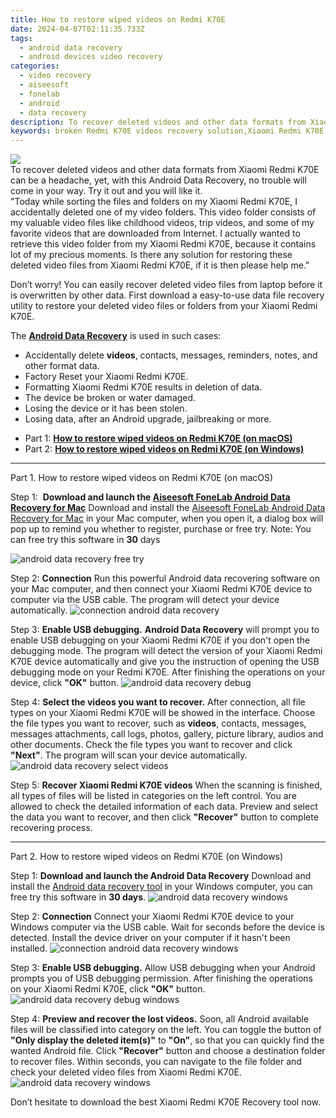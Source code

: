 ```yaml
---
title: How to restore wiped videos on Redmi K70E
date: 2024-04-07T02:11:35.733Z
tags: 
  - android data recovery
  - android devices video recovery
categories: 
  - video recovery
  - aiseesoft
  - fonelab
  - android
  - data recovery
description: To recover deleted videos and other data formats from Xiaomi Redmi K70E can be a headache, yet, with this Android Data Recovery, no trouble will come in your way. Try it out and you will like it.
keywords: broken Redmi K70E videos recovery solution,Xiaomi Redmi K70E videos retrieval,Regain missing videos on Xiaomi Redmi K70E,restore deleted videos on Redmi K70E,Regain missing videos on Redmi K70E,recover lost videos from Xiaomi Redmi K70E,deletes video of Xiaomi Redmi K70E,how can i get video back on Redmi K70E,how to retrieve deleted video from my Xiaomi,how do i recover video on Xiaomi Redmi K70E,how can i get video back on Xiaomi Redmi K70E,how to recover video Xiaomi
---
```


<img src="https://img0mobiles.techidaily.com/images/best-assets/devices/xiaomi/xiaomi-redmi-k70e/2.jpg" class="atpl-imgstyle"  />

<div class="atpl-content atpl-for-fonelab-android recover-video">

<div class="atpl-post-description-part-1">
To recover deleted videos and other data formats from Xiaomi Redmi K70E can be a headache, yet, with this Android Data Recovery, no trouble will come in your way. Try it out and you will like it.
</div>

<div class="atpl-post-description-part-2">
<div class="tpl-content-sub-paragraph-question">
    "Today while sorting the files and folders on my Xiaomi Redmi K70E, I accidentally deleted one of my video folders. This video folder consists of my valuable video files like childhood videos, trip videos, and some of my favorite videos that are downloaded from Internet. I actually wanted to retrieve this video folder from my Xiaomi Redmi K70E, because it contains lot of my precious moments. Is there any solution for restoring these deleted video files from Xiaomi Redmi K70E, if it is then please help me."
</div>
<div class="tpl-content-sub-paragraph-content">
  <p>
    Don’t worry! You can easily recover deleted video files from laptop before it is overwritten by other data. First download a easy-to-use data file recovery utility to restore your deleted video files or folders from your Xiaomi Redmi K70E.
  </p>
</div>
</div>

<div class="atpl-post-description-part-3">
<div class="tpl-content-sub-paragraph-normal">
  <p>
      The <a href="https://tools.techidaily.com/aiseesoft-android-data-recovery/" ><strong>Android Data Recovery</strong></a> is used in such cases:
  </p>
  <ul class="tpl-content-sub-paragraph-ul-style">
    <li>Accidentally delete <strong>videos</strong>, contacts, messages, reminders, notes, and other format data.</li>
    <li>Factory Reset your Xiaomi Redmi K70E.</li>
    <li>Formatting Xiaomi Redmi K70E results in deletion of data.</li>
    <li>The device be broken or water damaged.</li>
    <li>Losing the device or it has been stolen.</li>
    <li>Losing data, after an Android upgrade, jailbreaking or more.</li>
  </ul>
</div>
</div>

<ul>
  <li>Part 1: <strong><a href="#p1"> How to restore wiped videos on Redmi K70E  (on macOS)</a></strong></li>
  <li>Part 2: <strong><a href="#p2"> How to restore wiped videos on Redmi K70E  (on Windows)</a></strong></li>
</ul>

<!-- Part 1 -->
<a id="p1" name="p1" ></a><hr>

<div>
  <span class="atpl-step-part-style">Part 1. How to restore wiped videos on Redmi K70E (on macOS)</span>
</div>  

<span class="atpl-stepstyle-a"><span>Step 1: </span></span> <strong>Download and launch the <a href="https://tools.techidaily.com/aiseesoft-android-data-recovery-for-mac/" >Aiseesoft FoneLab Android Data Recovery for Mac</a></strong>
Download and install the <a href="https://tools.techidaily.com/aiseesoft-android-data-recovery-for-mac/" >Aiseesoft FoneLab Android Data Recovery for Mac</a> in your Mac computer, when you open it, a dialog box will pop up to remind you whether to register, purchase or free try.
Note: You can free try this software in <strong>30</strong> days

<img src="https://tools.techidaily.com/images/apps/aiseesoft/android-data-recovery/mac-free-try.png" class="atpl-imgstyle" alt="android data recovery free try" />

<span class="atpl-stepstyle-a"><span>Step 2: </span></span> <strong>Connection</strong>
Run this powerful Android data recovering software on your Mac computer, and then connect your Xiaomi Redmi K70E device to computer via the USB cable. The program will detect your device automatically.
<img src="https://tools.techidaily.com/images/apps/aiseesoft/android-data-recovery/mac-connection-interface.jpg" class="atpl-imgstyle" alt="connection android data recovery" />

<span class="atpl-stepstyle-a"><span>Step 3: </span></span> <strong>Enable USB debugging.</strong>
<strong>Android Data Recovery</strong> will prompt you to enable USB debugging on your Xiaomi Redmi K70E if you don't open the debugging mode. The program will detect the version of your Xiaomi Redmi K70E device automatically and give you the instruction of opening the USB debugging mode on your Redmi K70E. After finishing the operations on your device, click <strong>"OK"</strong> button.
<img src="https://tools.techidaily.com/images/apps/aiseesoft/android-data-recovery/mac-android-usb-debug.jpg"  class="atpl-imgstyle" alt="android data recovery debug" />

<span class="atpl-stepstyle-a"><span>Step 4: </span></span> <strong>Select the videos you want to recover.</strong>
After connection, all file types on your Xiaomi Redmi K70E will be showed in the interface. Choose the file types you want to recover, such as <strong>videos</strong>, contacts, messages, messages attachments, call logs, photos, gallery, picture library,  audios and other documents. Check the file types you want to recover and click <b>"Next"</b>. The program will scan your device automatically.
<img src="https://tools.techidaily.com/images/apps/aiseesoft/android-data-recovery/mac-choose-type-videos.jpg" class="atpl-imgstyle" alt="android data recovery select videos" />

<span class="atpl-stepstyle-a"><span>Step 5: </span></span> <strong>Recover Xiaomi Redmi K70E videos</strong>
When the scanning is finished, all types of files will be listed in categories on the left control. You are allowed to check the detailed information of each data. Preview and select the data you want to recover, and then click <b>"Recover"</b> button to complete recovering process.


<a id="p2" name="p2"></a><hr>

<!-- Part 2 -->
<div>
<span class="atpl-step-part-style">Part 2. How to restore wiped videos on Redmi K70E (on Windows)</span>
</div>

<span class="atpl-stepstyle-a"><span>Step 1: </span></span> <strong>Download and launch the Android Data Recovery</strong>
Download and install the <a href="https://tools.techidaily.com/aiseesoft-android-data-recovery-for-win/" >Android data recovery tool</a> in your Windows computer, you can free try this software in <b>30 days</b>.
<img src="https://tools.techidaily.com/images/apps/aiseesoft/android-data-recovery/win-start-interface.png"  class="atpl-imgstyle" alt="android data recovery windows" />

<span class="atpl-stepstyle-a"><span>Step 2: </span></span> <strong>Connection</strong>
Connect your Xiaomi Redmi K70E device to your Windows computer via the USB cable. Wait for seconds before the device is detected. Install the device driver on your computer if it hasn't been installed.
<img src="https://tools.techidaily.com/images/apps/aiseesoft/android-data-recovery/win-connection-interface.png" class="atpl-imgstyle" alt="connection android data recovery windows" />

<span class="atpl-stepstyle-a"><span>Step 3: </span></span> <strong>Enable USB debugging.</strong>
Allow USB debugging when your Android prompts you of USB debugging permission. After finishing the operations on your Xiaomi Redmi K70E, click <b>"OK"</b> button.
<img src="https://tools.techidaily.com/images/apps/aiseesoft/android-data-recovery/win-android-usb-debug.png" class="atpl-imgstyle" alt="android data recovery debug windows" />

<span class="atpl-stepstyle-a"><span>Step 4: </span></span> <strong>Preview and recover the lost videos.</strong>
Soon, all Android available files will be classified into category on the left. You can toggle the button of <b>"Only display the deleted item(s)"</b> to <b>"On"</b>, so that you can quickly find the wanted Android file. Click <b>"Recover"</b> button and choose a destination folder to recover files. Within seconds, you can navigate to the file folder and check your deleted video files from Xiaomi Redmi K70E.
<img src="https://tools.techidaily.com/images/apps/aiseesoft/android-data-recovery/win-recover-videos.jpg" class="atpl-imgstyle" alt="android data recovery windows" />

<div class="atpl-post-description-part-4">
<div class="tpl-content-sub-paragraph-normal">
    <p>
        Don’t hesitate to download the best Xiaomi Redmi K70E Recovery tool now.
    </p>
</div>
</div>

<ins class="adsbygoogle"
     style="display:block"
     data-ad-client="ca-pub-7571918770474297"
     data-ad-slot="8358498916"
     data-ad-format="auto"
     data-full-width-responsive="true"></ins>



</div>